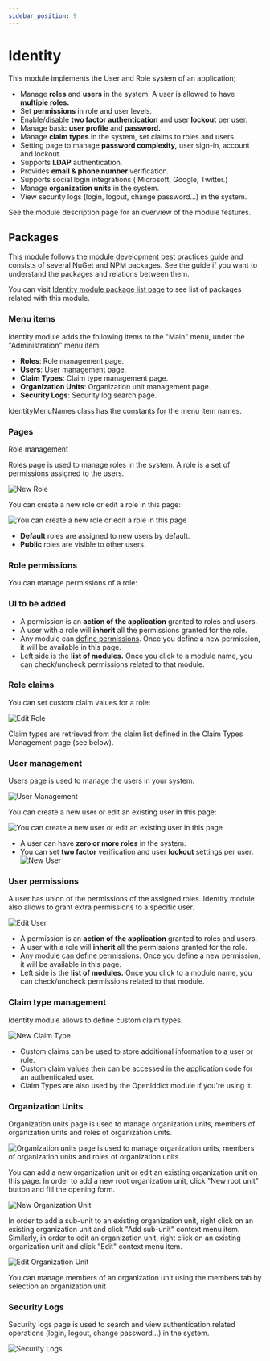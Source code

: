 ```yaml
---
sidebar_position: 9
---
```


# Identity

This module implements the User and Role system of an application;

* Manage **roles** and **users** in the system. A user is allowed to have **multiple roles.**
* Set **permissions** in role and user levels.
* Enable/disable **two factor authentication** and user **lockout** per user.
* Manage basic **user profile** and **password.**
* Manage **claim types** in the system, set claims to roles and users.
* Setting page to manage **password complexity,** user sign-in, account and lockout.
* Supports **LDAP** authentication.
* Provides **email & phone number** verification.
* Supports social login integrations ( Microsoft, Google, Twitter.)
* Manage **organization units** in the system.
* View security logs (login, logout, change password...) in the system.

See the module description page for an overview of the module features.

Packages
--------

This module follows the [module development best practices guide](https://docs.abp.io/en/abp/latest/Best-Practices/Index) and consists of several NuGet and NPM packages. See the guide if you want to understand the packages and relations between them.

You can visit [Identity module package list page](https://abp.io/packages?moduleName=Volo.Identity.Pro) to see list of packages related with this module.

### Menu items

Identity module adds the following items to the "Main" menu, under the "Administration" menu item:

* **Roles**: Role management page.
* **Users**: User management page.
* **Claim Types**: Claim type management page.
* **Organization Units**: Organization unit management page.
* **Security Logs**: Security log search page.

IdentityMenuNames class has the constants for the menu item names.

### Pages

Role management

Roles page is used to manage roles in the system. A role is a set of permissions assigned to the users.

![New Role](https://raaghustorageaccount.blob.core.windows.net/raaghu-docs/users-role.png)

You can create a new role or edit a role in this page:

![You can create a new role or edit a role in this page](https://raaghustorageaccount.blob.core.windows.net/raaghu-docs/role-new.png)

* **Default** roles are assigned to new users by default.
* **Public** roles are visible to other users.

### Role permissions

You can manage permissions of a role:

### UI to be added

* A permission is an **action of the application** granted to roles and users.
* A user with a role will **inherit** all the permissions granted for the role.
* Any module can [define permissions](https://docs.abp.io/en/abp/latest/Authorization#permission-system). Once you define a new permission, it will be available in this page.
* Left side is the **list of modules.** Once you click to a module name, you can check/uncheck permissions related to that module.

### Role claims

You can set custom claim values for a role:

![Edit Role](https://raaghustorageaccount.blob.core.windows.net/raaghu-docs/role-claims.png)

Claim types are retrieved from the claim list defined in the Claim Types Management page (see below).

### User management

Users page is used to manage the users in your system.

![User Management ](https://raaghustorageaccount.blob.core.windows.net/raaghu-docs/users.png)

You can create a new user or edit an existing user in this page:

![You can create a new user or edit an existing user in this page ](https://raaghustorageaccount.blob.core.windows.net/raaghu-docs/users-new.png)

* A user can have **zero or more roles** in the system.
* You can set **two factor** verification and user **lockout** settings per user.
  ![New User ](https://raaghustorageaccount.blob.core.windows.net/raaghu-docs/users-role.png)

### User permissions

A user has union of the permissions of the assigned roles. Identity module also allows to grant extra permissions to a specific user.

![Edit User ](https://raaghustorageaccount.blob.core.windows.net/raaghu-docs/user-permision.png)

* A permission is an **action of the application** granted to roles and users.
* A user with a role will **inherit** all the permissions granted for the role.
* Any module can [define permissions](https://docs.abp.io/en/abp/latest/Authorization#permission-system). Once you define a new permission, it will be available in this page.
* Left side is the **list of modules.** Once you click to a module name, you can check/uncheck permissions related to that module.

### Claim type management

Identity module allows to define custom claim types.

![New Claim Type ](https://raaghustorageaccount.blob.core.windows.net/raaghu-docs/claim.png)

* Custom claims can be used to store additional information to a user or role.
* Custom claim values then can be accessed in the application code for an authenticated user.
* Claim Types are also used by the OpenIddict module if you're using it.

### Organization Units

Organization units page is used to manage organization units, members of organization units and roles of organization units.

![Organization units page is used to manage organization units, members of organization units and roles of organization units](https://raaghustorageaccount.blob.core.windows.net/raaghu-docs/organization-Unit.png)

You can add a new organization unit or edit an existing organization unit on this page. In order to add a new root organization unit, click "New root unit" button and fill the opening form.

![New Organization Unit](https://raaghustorageaccount.blob.core.windows.net/raaghu-docs/organization-Unit.png)

In order to add a sub-unit to an existing organization unit, right click on an existing organization unit and click "Add sub-unit" context menu item. Similarly, in order to edit an organization unit, right click on an existing organization unit and click "Edit" context menu item.

![Edit Organization Unit](https://raaghustorageaccount.blob.core.windows.net/raaghu-docs/organization-Unit-edit.png)

You can manage members of an organization unit using the members tab by selection an organization unit

### Security Logs

Security logs page is used to search and view authentication related operations (login, logout, change password...) in the system.

![Security Logs](https://raaghustorageaccount.blob.core.windows.net/raaghu-docs/security-logs.png)
